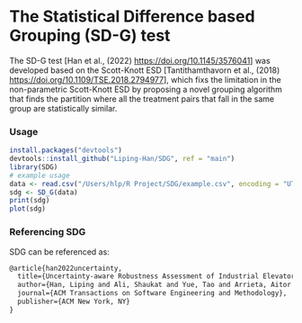 # The Statistical Difference based Grouping (SD-G) test
The SD-G test [Han et al., (2022) <https://doi.org/10.1145/3576041>] was developed based on the Scott-Knott ESD [Tantithamthavorn et al., (2018) <https://doi.org/10.1109/TSE.2018.2794977>], which fixs the limitation in the non-parametric Scott-Knott ESD by proposing a novel grouping algorithm that finds the partition where all the treatment pairs that fall in the same group are statistically similar. 




### Usage
```r
install.packages("devtools")
devtools::install_github("Liping-Han/SDG", ref = "main")
library(SDG)
# example usage
data <- read.csv("/Users/hlp/R Project/SDG/example.csv", encoding = "UTF-8")
sdg <- SD_G(data)
print(sdg)
plot(sdg)
```

### Referencing SDG
SDG can be referenced as:
```tex
@article{han2022uncertainty,
  title={Uncertainty-aware Robustness Assessment of Industrial Elevator Systems},
  author={Han, Liping and Ali, Shaukat and Yue, Tao and Arrieta, Aitor and Arratibel, Maite},
  journal={ACM Transactions on Software Engineering and Methodology},
  publisher={ACM New York, NY}
}
```
